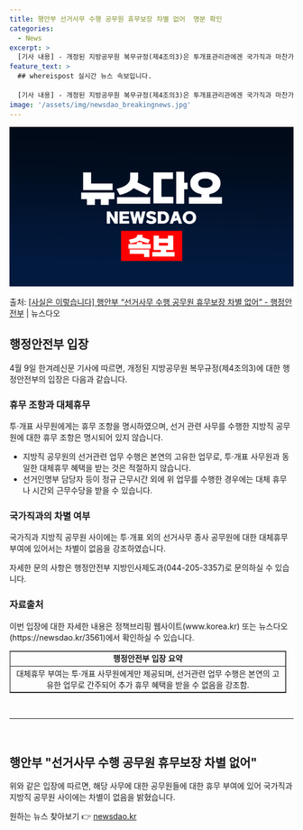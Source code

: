 ```yaml
---
title: 행안부 선거사무 수행 공무원 휴무보장 차별 없어  명분 확인
categories:
  - News
excerpt: >
  [기사 내용] - 개정된 지방공무원 복무규정(제4조의3)은 투개표관리관에겐 국가직과 마찬가지로 휴무 조항을 …
feature_text: >
  ## whereispost 실시간 뉴스 속보입니다.

  [기사 내용] - 개정된 지방공무원 복무규정(제4조의3)은 투개표관리관에겐 국가직과 마찬가지로 휴무 조항을 …
image: '/assets/img/newsdao_breakingnews.jpg'
---
```


![뉴스다오 속보](/assets/img/newsdao_breakingnews.jpg)

<p>출처: <a href="https://newsdao.kr/3561" rel="dofollow">[사실은 이렇습니다] 행안부 “선거사무 수행 공무원 휴무보장 차별 없어” - 행정안전부</a> | 뉴스다오</p>

<h2 data-ke-size="size26">행정안전부 입장</h2>
<p data-ke-size="size16">4월 9일 한겨레신문 기사에 따르면, 개정된 지방공무원 복무규정(제4조의3)에 대한 행정안전부의 입장은 다음과 같습니다.</p>

<h3>휴무 조항과 대체휴무</h3>
<p data-ke-size="size16">투·개표 사무원에게는 휴무 조항을 명시하였으며, 선거 관련 사무를 수행한 지방직 공무원에 대한 휴무 조항은 명시되어 있지 않습니다.</p>
<ul>
  <li>지방직 공무원의 선거관련 업무 수행은 본연의 고유한 업무로, 투·개표 사무원과 동일한 대체휴무 혜택을 받는 것은 적절하지 않습니다.</li>
  <li>선거인명부 담당자 등이 정규 근무시간 외에 위 업무를 수행한 경우에는 대체 휴무나 시간외 근무수당을 받을 수 있습니다.</li>
</ul>

<h3>국가직과의 차별 여부</h3>
<p data-ke-size="size16">국가직과 지방직 공무원 사이에는 투·개표 외의 선거사무 종사 공무원에 대한 대체휴무 부여에 있어서는 차별이 없음을 강조하였습니다.</p>
<p data-ke-size="size16">자세한 문의 사항은 행정안전부 지방인사제도과(044-205-3357)로 문의하실 수 있습니다.</p>

<h3>자료출처</h3>
<p data-ke-size="size16">이번 입장에 대한 자세한 내용은 정책브리핑 웹사이트(www.korea.kr) 또는 뉴스다오(https://newsdao.kr/3561)에서 확인하실 수 있습니다.</p>
<table border="1" style="width: calc(100% - 13px);">
<tbody>
<tr>
  <td style="text-align: center; height: 17px;"><b>행정안전부 입장 요약</b></td>
</tr>
<tr>
  <td style="text-align: center; height: 17px;">대체휴무 부여는 투·개표 사무원에게만 제공되며, 선거관련 업무 수행은 본연의 고유한 업무로 간주되어 추가 휴무 혜택을 받을 수 없음을 강조함.</td>
</tr>
</tbody>
</table>

<p data-ke-size="size16">&nbsp;</p>
<hr>
<p data-ke-size="size16">&nbsp;</p>
<h2 data-ke-size="size26">행안부 "선거사무 수행 공무원 휴무보장 차별 없어"</h2>
<p data-ke-size="size16">위와 같은 입장에 따르면, 해당 사무에 대한 공무원들에 대한 휴무 부여에 있어 국가직과 지방직 공무원 사이에는 차별이 없음을 밝혔습니다.</p>
 

원하는 뉴스 찾아보기 👉 <a href="https://newsdao.kr" rel="dofollow">newsdao.kr</a>


